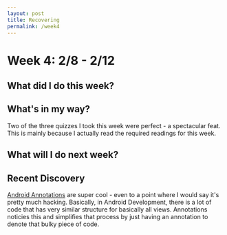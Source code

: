 ```yaml
---
layout: post
title: Recovering 
permalink: /week4
---
```


# Week 4: 2/8 - 2/12

## What did I do this week?



## What's in my way?

Two of the three quizzes I took this week were perfect - a spectacular feat. This is mainly because I actually read the required readings for this week.

## What will I do next week?



## Recent Discovery

[Android Annotations](https://github.com/excilys/androidannotations/wiki) are super cool - even to a point where I would say it's pretty much hacking. Basically, in Android Development, there is a lot of code that has very similar structure for basically all views. Annotations noticies this and simplifies that process by just having an annotation to denote that bulky piece of code. 
